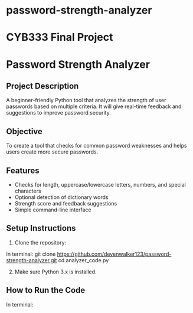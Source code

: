 # password-strength-analyzer
# CYB333 Final Project

# Password Strength Analyzer

## Project Description
A beginner-friendly Python tool that analyzes the strength of user passwords based on multiple criteria. It will give real-time feedback and suggestions to improve password security.

## Objective
To create a tool that checks for common password weaknesses and helps users create more secure passwords.

## Features
- Checks for length, uppercase/lowercase letters, numbers, and special characters
- Optional detection of dictionary words
- Strength score and feedback suggestions
- Simple command-line interface

## Setup Instructions
1. Clone the repository:

In terminal:
git clone https://github.com/devenwalker123/password-strength-analyzer.git
cd analyzer_code.py

2. Make sure Python 3.x is installed.

## How to Run the Code
In terminal:

